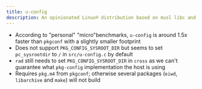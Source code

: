 ```yaml
---
title: u-config
description: An opinionated Linux® distribution based on musl libc and toybox
---
```


- According to "personal" "micro"benchmarks, `u-config` is around 1.5x faster than `pkgconf` with a slightly smaller footprint
- Does not support `PKG_CONFIG_SYSROOT_DIR` but seems to set `pc_sysrootdir` to `/` in `src/u-config.c` by default
- `rad` still needs to set `PKG_CONFIG_SYSROOT_DIR` in `cross` as we can't guarantee what `pkg-config` implementation the host is using
- Requires `pkg.m4` from `pkgconf`; otherwise several packages (`eiwd`, `libarchive` and `make`) will not build
